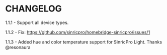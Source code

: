# CHANGELOG

1.1.1 - Support all device types.

1.1.2 - Fix: https://github.com/sinricpro/homebridge-sinricpro/issues/1

1.1.3 - Added hue and color temperature support for SinricPro Light. Thanks @resonaura
 
